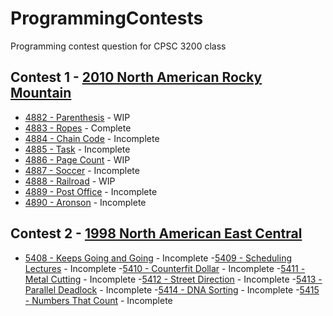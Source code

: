 # ProgrammingContests
Programming contest question for CPSC 3200 class
## Contest 1 - [2010 North American Rocky Mountain](https://icpcarchive.ecs.baylor.edu/index.php?option=com_onlinejudge&Itemid=8&category=408)
- [4882 - Parenthesis](https://vjudge.net/problem/UVALive-4882) - WIP
- [4883 - Ropes](https://vjudge.net/problem/UVALive-4883) - Complete
- [4884 - Chain Code](https://vjudge.net/problem/UVALive-4884) - Incomplete
- [4885 - Task](https://vjudge.net/problem/UVALive-4885) - Incomplete
- [4886 - Page Count](https://vjudge.net/problem/UVALive-4886) - WIP
- [4887 - Soccer](https://vjudge.net/problem/UVALive-4887) - Incomplete
- [4888 - Railroad](https://vjudge.net/problem/UVALive-4888) - WIP
- [4889 - Post Office](https://vjudge.net/problem/UVALive-4889) - Incomplete
- [4890 - Aronson](https://vjudge.net/problem/UVALive-4890) - Incomplete

## Contest 2 - [1998 North American East Central](https://icpcarchive.ecs.baylor.edu/index.php?option=com_onlinejudge&Itemid=8&category=494)
 -  [5408 - Keeps Going and Going](https://vjudge.net/problem/UVALive-5408) - Incomplete
  -[5409 - Scheduling Lectures](https://vjudge.net/problem/UVALive-5409) - Incomplete
  -[5410 - Counterfit Dollar](https://vjudge.net/problem/UVALive-5410) - Incomplete
  -[5411 - Metal Cutting](https://vjudge.net/problem/UVALive-5411) - Incomplete
  -[5412 - Street Direction](https://vjudge.net/problem/UVALive-5412) - Incomplete
  -[5413 - Parallel Deadlock](https://vjudge.net/problem/UVALive-5413) - Incomplete
  -[5414 - DNA Sorting](https://vjudge.net/problem/UVALive-5414) - Incomplete
  -[5415 - Numbers That Count](https://vjudge.net/problem/UVALive-5415) - Incomplete
